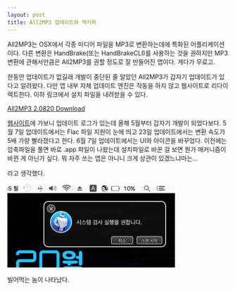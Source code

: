 ```yaml
---
layout: post
title: All2MP3 업데이트와 맥키퍼
---
```


All2MP3는 OSX에서 각종 미디어 파일을 MP3로 변환하는데에 특화된 어플리케이션이다. 다른 변환은 HandBrake(또는 HandBrakeCLI)를 사용하는 것을 권하지만 MP3 변환에 관해서만큼은 All2MP3를 권할 정도로 잘 만들어진 앱이다. 게다가 무료고.

한동안 업데이트가 없길래 개발이 중단된 줄 알았던 All2MP3가 갑자기 업데이트가 있다고 알려왔다. 다만 앱 내부 자체 업데이트 엔진은 작동을 하지 않고 웹사이트로 리다이렉트한다. 이하 링크에서 설치 파일을 내려받을 수 있다.

[All2MP3 2.0820 Download](http://www.factorymeganew.com/?x=W8OrfahZuSh2SAWiRcQozG7xrER7ubyCDGMtLpsq2T0%3D&key=XoTxFoy1dqsUabXc0ZxP90twM9aUfDrjh1f5W1lTlQwIIB2T24tBrfQADWuERAur2A%2BI093My2KLABKGsglDY%2F4cHhw%2BK%2Bj0TQRG6Dvab%2B0RweWJvGoAKXlluYCeslkUWwG9kFd3AVj87MUSCh4fEnkyVkt%2B6iE4dTJmP1nd1nrGiohx0VBVAOIRTmyaEemutVccxaO%2FE%2F3TRI6QU1sEgRh5mQE7GVyB69Z39jDAYxXbUFWYRl7IFR9naCgU1xtOpgGpSc05YZPumzmWYMR1JloN4dA6KcYrDU1n5wxKYCLU9wXwQay7VbhF2UHNUveTw6WleQP%2BubQLvvCBzUlwUQ%3D%3D&data=GBu6v8dvFLsoES1wQLPnFOWVolvVXBPshWjXVJq1POrPElG3ahC5gR6xBBDYWS%2Fwg1fI2IIESX8DrbmkiaSFwv%2BlriiTgudXSi0beSZyJvGUWdc00asKJctLZiBJEnP3rnx2zinmflLf8Ha6649X1yfshTf6%2F2GGFUnv0UfitvFsMWwzgxUI7kLZ7H%2FCBAKhfoOSLrmOQJxHilLsdXdMAeIO3rCGFHwMfDRirmsMGoBonb1keNCOy%2FEfuAIJtyhkaMrZZP97kQI4z2KJ35fJ9%2B2RKDbKvsIlawnNibhKBYCfND%2B4ZzBEPFFZa9Uigv4xd4kSfLtc%2BrF2gW5jEQdh0jh66JkNuFed6nlUD3QnibI25gTdVHBj9MAOWsYtTwCugghMXo7o2tANRsw9jA%2BKg3AouWHzimeX2BkUZkcpG1YPH5FVH%2BEAdwH3vufEQ3qI18dwLGEQn32Ih6zKd7fBVXmZI7JdQEz4DwvVQxhwkwncLuTv787NrBbf&downloadAs=installer.dmg&fallback_url=http%3A%2F%2Fwww.tresrrr.com.com%2FProgram%2FAll2MP3_IS.dmg)

[웹사이트](http://tresrrr.com)에 가보니 업데이트 로그가 있는데 올해 5월부터 갑자기 개발이 되었다보다. 5월 7일 업데이트에서는 Flac 파일 지원이 눈에 띄고 23일 업데이트에서는 변환 속도가 5배 가량 빨라졌다고 한다. 6월 7일 업데이트에서는 UI와 아이콘을 바꾸었다. 이전에는 압축파일을 풀면 바로 .app 파일이 나왔는데 설치파일로 바꾼 걸 보면 뭔가 매커니즘이 바뀐 게 아닌가 싶다. 뭐 자주 쓰는 앱은 아니니 크게 상관이 있겠느냐마는... 

라고 생각했다.

![](/Resources/2016-06-20/mackeeper.png)

빌어먹는 놈이 나타났다.